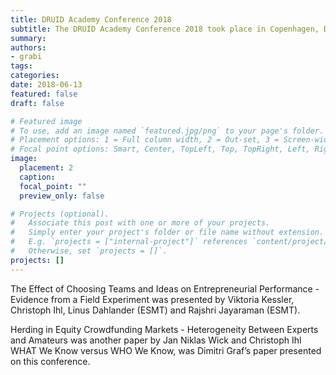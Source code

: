 ```yaml
---
title: DRUID Academy Conference 2018 
subtitle: The DRUID Academy Conference 2018 took place in Copenhagen, Denmark from June 11 to 13, 2018
summary: 
authors:
- grabi
tags:
categories:
date: 2018-06-13
featured: false
draft: false

# Featured image
# To use, add an image named `featured.jpg/png` to your page's folder.
# Placement options: 1 = Full column width, 2 = Out-set, 3 = Screen-width
# Focal point options: Smart, Center, TopLeft, Top, TopRight, Left, Right, BottomLeft, Bottom, BottomRight
image:
  placement: 2
  caption:
  focal_point: ""
  preview_only: false

# Projects (optional).
#   Associate this post with one or more of your projects.
#   Simply enter your project's folder or file name without extension.
#   E.g. `projects = ["internal-project"]` references `content/project/deep-learning/index.md`.
#   Otherwise, set `projects = []`.
projects: []
---
```

The Effect of Choosing Teams and Ideas on Entrepreneurial Performance - Evidence from a Field Experiment was presented by Viktoria Kessler, Christoph Ihl, Linus Dahlander (ESMT) and Rajshri Jayaraman (ESMT).

Herding in Equity Crowdfunding Markets - Heterogeneity Between Experts and Amateurs was another paper by Jan Niklas Wick and Christoph Ihl
WHAT We Know versus WHO We Know, was Dimitri Graf’s paper presented on this conference. 
